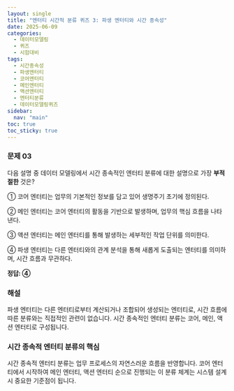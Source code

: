 ```yaml
---
layout: single
title: "엔터티 시간적 분류 퀴즈 3: 파생 엔터티와 시간 종속성"
date: 2025-06-09
categories:
  - 데이터모델링
  - 퀴즈
  - 시험대비
tags:
  - 시간종속성
  - 파생엔터티
  - 코어엔터티
  - 메인엔터티
  - 액션엔터티
  - 엔터티분류
  - 데이터모델링퀴즈
sidebar:
  nav: "main"
toc: true
toc_sticky: true
---
```


### 문제 03

다음 설명 중 데이터 모델링에서 시간 종속적인 엔터티 분류에 대한 설명으로 가장 **부적절한** 것은?

① 코어 엔터티는 업무의 기본적인 정보를 담고 있어 생명주기 초기에 정의된다.

② 메인 엔터티는 코어 엔터티의 활동을 기반으로 발생하며, 업무의 핵심 흐름을 나타낸다.

③ 액션 엔터티는 메인 엔터티를 통해 발생하는 세부적인 작업 단위를 의미한다.

④ 파생 엔터티는 다른 엔터티와의 관계 분석을 통해 새롭게 도출되는 엔터티를 의미하며, 시간 흐름과 무관하다.

**정답: ④**

### 해설

파생 엔터티는 다른 엔터티로부터 계산되거나 조합되어 생성되는 엔터티로, 시간 흐름에 따른 분류와는 직접적인 관련이 없습니다. 시간 종속적인 엔터티 분류는 코어, 메인, 액션 엔터티로 구성됩니다.

### 시간 종속적 엔터티 분류의 핵심

시간 종속적 엔터티 분류는 업무 프로세스의 자연스러운 흐름을 반영합니다. 코어 엔터티에서 시작하여 메인 엔터티, 액션 엔터티 순으로 진행되는 이 분류 체계는 시스템 설계 시 중요한 기준점이 됩니다.